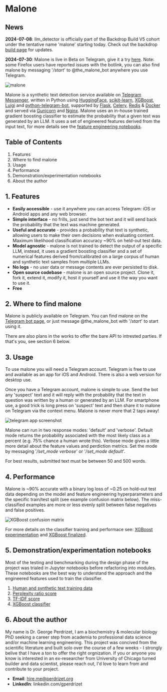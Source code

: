 # Malone

## News

**2024-07-08**: llm_detector is officially part of the Backdrop Build V5 cohort under the tentative name 'malone' starting today. Check out the backdrop [build page](https://backdropbuild.com/builds/v5/cadmus) for updates.

**2024-07-30**: Malone is live in Beta on Telegram, give it a try [here](https://t.me/the_malone_bot). Note: some Firefox users have reported issues with the botlink, you can also find malone by messaging '*/start*' to @the_malone_bot anywhere you use Telegram.

![malone](https://github.com/gperdrizet/llm_detector/blob/main/telegram_bot/assets/malone_A.jpg?raw=true)

Malone is a synthetic text detection service available on [Telegram Messenger](https://telegram.org/), written in Python using [HuggingFace](https://huggingface.co), [scikit-learn](https://scikit-learn.org/stable/), [XGBoost](https://github.com/dmlc/xgboost), [Luigi](https://github.com/spotify/luigi) and [python-telegram-bot](https://github.com/python-telegram-bot/python-telegram-bot), supported by [Flask](https://flask.palletsprojects.com/en/3.0.x), [Celery](https://docs.celeryq.dev/en/stable/index.html), [Redis](https://redis.io/) & [Docker](https://www.docker.com/) and served via [Gunicorn](https://gunicorn.org/) and [Nginx](https://nginx.org/). Malone uses an in-house trained gradient boosting classifier to estimate the probability that a given text was generated by an LLM. It uses a set of engineered features derived from the input text, for more details see the [feature engineering notebooks](https://github.com/gperdrizet/llm_detector/tree/main/classifier/notebooks).

## Table of Contents

1. Features
2. Where to find malone
3. Usage
4. Performance
5. Demonstration/experimentation notebooks
6. About the author

## 1. Features

- **Easily accessible** - use it anywhere you can access Telegram: iOS or Android apps and any web browser.
- **Simple interface** - no frills, just send the bot text and it will send back the probability that the text was machine generated.
- **Useful and accurate** - provides a probability that text is synthetic, allowing users to make their own decisions when evaluating content. Maximum likelihood classification accuracy ~90% on held-out test data.
- **Model agnostic** - malone is not trained to detect the output of a specific LLM, instead, it uses a gradient boosting classifier and a set of numerical features derived from/calibrated on a large corpus of human and synthetic text samples from multiple LLMs.
- **No logs** - no user data or message contents are ever persisted to disk.
- **Open source codebase** - malone is an open source project. Clone it, fork it, extend it, modify it, host it yourself and use it the way you want to use it.
- **Free**

## 2. Where to find malone

Malone is publicly available on Telegram. You can find malone on the [Telegram bot page](https://t.me/the_malone_bot), or just message @the_malone_bot with '/*start*' to start using it.

There are also plans in the works to offer the bare API to intrested parties. If that's you, see section 6 below.

## 3. Usage

To use malone you will need a Telegram account. Telegram is free to use and available as an app for iOS and Android. There is also a web version for desktop use.

Once you have a Telegram account, malone is simple to use. Send the bot any 'suspect' text and it will reply with the probability that the text in question was written by a human or generated by an LLM. For smartphone use, a good trick is long press on 'suspect' text and then share it to malone on Telegram via the context menu. Malone is never more that 2 taps away!

![telegram app screenshot](https://github.com/gperdrizet/llm_detector/blob/main/telegram_bot/assets/telegram_screenshot.jpg?raw=true)

Malone can run in two response modes: 'default' and 'verbose'. Default mode returns the probability associated with the most likely class as a percent (e.g. 75% chance a human wrote this). Verbose mode gives a little more detail about the feature values and perdiction metrics. Set the mode by messaging '*/set_mode verbose*' or '*/set_mode default*'.

For best results, submitted text must be between 50 and 500 words.

## 4. Performance

Malone is ~90% accurate with a binary log loss of ~0.25 on hold-out test data depending on the model and feature engineering hyperparameters and the specific train/test split (see example confusion matrix below). The miss-classified examples are more or less evenly split between false negatives and false positives.

![XGBoost confusion matrix](https://github.com/gperdrizet/llm_detector/blob/main/classifier/notebooks/figures/XGBoost_confusion_matrix.png?raw=true)

For more details on the classifier training and performace see: [XGBoost experimentation](https://github.com/gperdrizet/llm_detector/blob/main/classifier/notebooks/04.2-XGBoost_classifier_experimentation.ipynb) and [XGBoost finalized](https://github.com/gperdrizet/llm_detector/blob/main/classifier/notebooks/04.2-XGBoost_classifier_finalized.ipynb).

## 5. Demonstration/experimentation notebooks

Most of the testing and benchmarking during the design phase of the project was trialed in Jupyter notebooks before refactoring into modules. These notebooks are the best way to understand the approach and the engineered features used to train the classifier.

1. [Human and synthetic text training data](https://github.com/gperdrizet/llm_detector/blob/main/classifier/notebooks/01-hans_2024_data.ipynb)
2. [Perplexity ratio score](https://github.com/gperdrizet/llm_detector/blob/main/classifier/notebooks/02.2-perplexity_ratio_score_finalized.ipynb)
3. [TF-IDF score](https://github.com/gperdrizet/llm_detector/blob/main/classifier/notebooks/03.2-TF-IDF_finalized.ipynb)
4. [XGBoost classifier](https://github.com/gperdrizet/llm_detector/blob/main/classifier/notebooks/04.2-XGBoost_classifier_finalized.ipynb)

## 6. About the author

My name is Dr. George Perdrizet, I am a biochemistry & molecular biology PhD seeking a career step from academia to professional data science and/or machine learning engineering. This project was concived from the scientific literature and built solo over the course of a few weeks - I strongly belive that I have a ton to offer the right orgnization. If you or anyone you know is interested in an ex-researcher from University of Chicago turned builder and data scientist, please reach out, I'd love to learn from and contribute to your project.

- **Email**: <hire.me@perdrizet.org>
- **LinkedIn**: linkedin.com/gperdrizet
